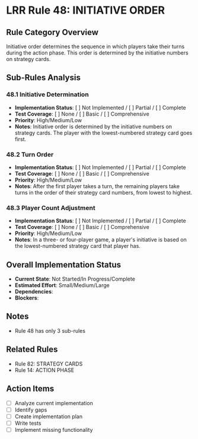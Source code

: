 # LRR Rule 48: INITIATIVE ORDER

## Rule Category Overview
Initiative order determines the sequence in which players take their turns during the action phase. This order is determined by the initiative numbers on strategy cards.

## Sub-Rules Analysis

### 48.1 Initiative Determination
- **Implementation Status**: [ ] Not Implemented / [ ] Partial / [ ] Complete
- **Test Coverage**: [ ] None / [ ] Basic / [ ] Comprehensive
- **Priority**: High/Medium/Low
- **Notes**: Initiative order is determined by the initiative numbers on strategy cards. The player with the lowest-numbered strategy card goes first.

### 48.2 Turn Order
- **Implementation Status**: [ ] Not Implemented / [ ] Partial / [ ] Complete
- **Test Coverage**: [ ] None / [ ] Basic / [ ] Comprehensive
- **Priority**: High/Medium/Low
- **Notes**: After the first player takes a turn, the remaining players take turns in the order of their strategy card numbers, from lowest to highest.

### 48.3 Player Count Adjustment
- **Implementation Status**: [ ] Not Implemented / [ ] Partial / [ ] Complete
- **Test Coverage**: [ ] None / [ ] Basic / [ ] Comprehensive
- **Priority**: High/Medium/Low
- **Notes**: In a three- or four-player game, a player's initiative is based on the lowest-numbered strategy card that player has.

## Overall Implementation Status
- **Current State**: Not Started/In Progress/Complete
- **Estimated Effort**: Small/Medium/Large
- **Dependencies**: 
- **Blockers**: 

## Notes
- Rule 48 has only 3 sub-rules

## Related Rules
- Rule 82: STRATEGY CARDS
- Rule 14: ACTION PHASE

## Action Items
- [ ] Analyze current implementation
- [ ] Identify gaps
- [ ] Create implementation plan
- [ ] Write tests
- [ ] Implement missing functionality
